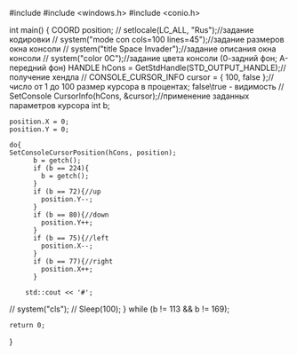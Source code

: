 #include <iostream>
#include <windows.h>
#include <conio.h>





int main()
{
    COORD position;
 //   setlocale(LC_ALL, "Rus");//задание кодировки
 //   system("mode con cols=100 lines=45");//задание размеров окна консоли
 //   system("title Space Invader");//задание описания окна консоли
 //   system("color 0C");//задание цвета консоли (0-задний фон; А-передний фон)
    HANDLE hCons = GetStdHandle(STD_OUTPUT_HANDLE);//получение хендла
//    CONSOLE_CURSOR_INFO cursor = { 100, false };//число от 1 до 100 размер курсора в процентах; false\true - видимость
//    SetConsole CursorInfo(hCons, &cursor);//применение заданных параметров курсора
    int b;

    position.X = 0;
    position.Y = 0;

    do{
    SetConsoleCursorPosition(hCons, position);
          b = getch();
          if (b == 224){
            b = getch();
          }
          if (b == 72){//up
            position.Y--;
          }
          if (b == 80){//down
            position.Y++;
          }
          if (b == 75){//left
            position.X--;
          }
          if (b == 77){//right
            position.X++;
          }

        std::cout << '#';
//        system("cls");
//        Sleep(100);
    }
    while (b != 113 && b != 169);


    return 0;
}
